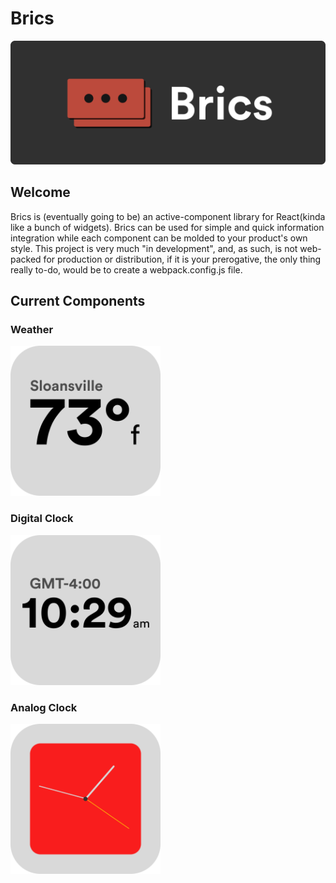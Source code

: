 # Brics

![Brics Banner](./brics-banner.png)

## Welcome

Brics is (eventually going to be) an active-component library for React(kinda like a bunch of widgets). Brics can be used for simple and quick information integration while each component can be molded to your product's own style. This project is very much "in development", and, as such, is not web-packed for production or distribution, if it is your prerogative, the only thing really to-do, would be to create a webpack.config.js file.

## Current Components
### Weather
<img src="./Docs/Images/Weather Temp Sqaure Small.png" style="width: 25vW"></img>

### Digital Clock
<img src="./Docs/Images/Clock Sqaure Small.png" style="width: 25vW"></img>

### Analog Clock
<img src="./Docs/Images/Clock Analog Square Small.png" style="width: 25vW"></img>